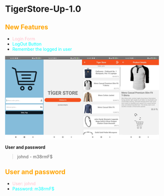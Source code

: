 # TigerStore-Up-1.0

## <font color="orange">New Features</font>
- <font color="pink">Login Form</font>
- <font color="cyan">LogOut Button</font>
- <font color="cyan">Remember the logged in user</font>

![This is an image](https://github.com/suleymnkpln/TigerStore-Up-1.0/blob/main/images/ss.jpg)

**User and password**
> johnd - m38rmF$

## <font color="orange">User and password</font>
- <font color="pink">User: johnd</font>
- <font color="cyan">Password: m38rmF$</font>
